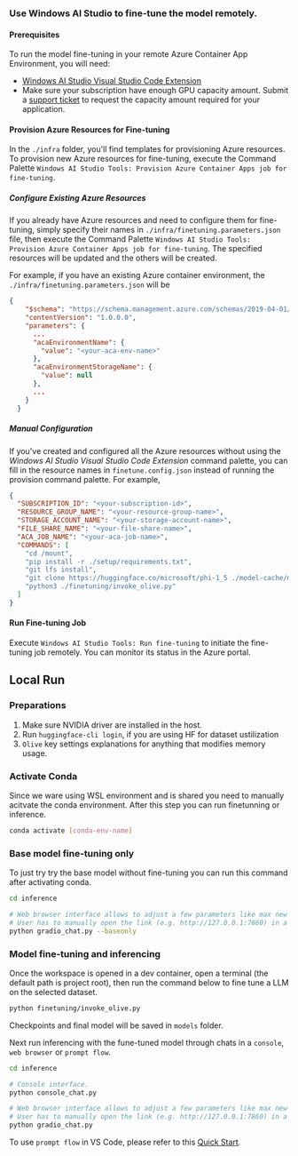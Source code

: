 ### Use Windows AI Studio to fine-tune the model remotely.
#### Prerequisites
To run the model fine-tuning in your remote Azure Container App Environment, you will need:
- [Windows AI Studio Visual Studio Code Extension](https://marketplace.visualstudio.com/items?itemName=ms-windows-ai-studio.windows-ai-studio)
- Make sure your subscription have enough GPU capacity amount. Submit a [support ticket](https://azure.microsoft.com/support/create-ticket/) to request the capacity amount required for your application.


#### Provision Azure Resources for Fine-tuning
In the `./infra` folder, you'll find templates for provisioning Azure resources. To provision new Azure resources for fine-tuning, execute the Command Palette `Windows AI Studio Tools: Provision Azure Container Apps job for fine-tuning`.

##### Configure Existing Azure Resources
If you already have Azure resources and need to configure them for fine-tuning, simply specify their names in `./infra/finetuning.parameters.json` file, then execute the Command Palette `Windows AI Studio Tools: Provision Azure Container Apps job for fine-tuning`. The specified resources will be updated and the others will be created.

For example, if you have an existing Azure container environment, the `./infra/finetuning.parameters.json` will be

```json
{
    "$schema": "https://schema.management.azure.com/schemas/2019-04-01/deploymentParameters.json#",
    "contentVersion": "1.0.0.0",
    "parameters": {
      ...
      "acaEnvironmentName": {
        "value": "<your-aca-env-name>"
      },
      "acaEnvironmentStorageName": {
        "value": null
      },
      ...
    }
  }
```

##### Manual Configuration
If you've created and configured all the Azure resources without using the *Windows AI Studio Visual Studio Code Extension* command palette, you can fill in the resource names in `finetune.config.json` instead of running the provision command palette. For example,
```json
{
  "SUBSCRIPTION_ID": "<your-subscription-id>",
  "RESOURCE_GROUP_NAME": "<your-resource-group-name>",
  "STORAGE_ACCOUNT_NAME": "<your-storage-account-name>",
  "FILE_SHARE_NAME": "<your-file-share-name>",
  "ACA_JOB_NAME": "<your-aca-job-name>",
  "COMMANDS": [
    "cd /mount",
    "pip install -r ./setup/requirements.txt",
    "git lfs install",
    "git clone https://huggingface.co/microsoft/phi-1_5 ./model-cache/microsoft/phi-1_5",
    "python3 ./finetuning/invoke_olive.py"
  ]
}
```

#### Run Fine-tuning Job
Execute `Windows AI Studio Tools: Run fine-tuning` to initiate the fine-tuning job remotely. You can monitor its status in the Azure portal.


## Local Run
### Preparations

1. Make sure NVIDIA driver are installed in the host. 
2. Run `huggingface-cli login`, if you are using HF for dataset ustilization
3. `Olive` key settings explanations for anything that modifies memory usage. 

### Activate Conda
Since we ware using WSL environment and is shared you need to manually acitvate the conda environment. After this step you can run finetunning or inference.

```bash
conda activate [conda-env-name] 
```

### Base model fine-tuning only
To just try try the base model without fine-tuning you can run this command after activating conda.

```bash
cd inference

# Web browser interface allows to adjust a few parameters like max new token length, temperature and so on.
# User has to manually open the link (e.g. http://127.0.0.1:7860) in a browser after gradio initiates the connections.
python gradio_chat.py --baseonly
```

### Model fine-tuning and inferencing

Once the workspace is opened in a dev container, open a terminal (the default path is project root), then run the command below to fine tune a LLM on the selected dataset.

```bash
python finetuning/invoke_olive.py 
```

Checkpoints and final model will be saved in `models` folder.

Next run inferencing with the fune-tuned model through chats in a `console`, `web browser` or `prompt flow`.

```bash
cd inference

# Console interface.
python console_chat.py

# Web browser interface allows to adjust a few parameters like max new token length, temperature and so on.
# User has to manually open the link (e.g. http://127.0.0.1:7860) in a browser after gradio initiates the connections.
python gradio_chat.py
```

To use `prompt flow` in VS Code, please refer to this [Quick Start](https://microsoft.github.io/promptflow/how-to-guides/quick-start.html).
